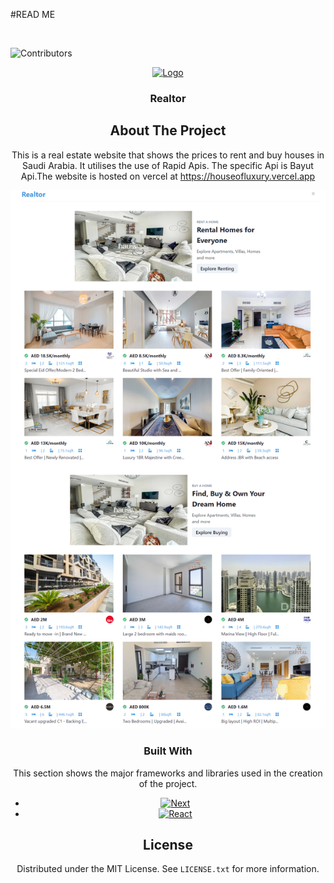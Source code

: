 #READ ME

<br />

![Contributors][contributors-shield]

<div align="center">
  <a href="https://github.com/BrianBravoski/realtor">
    <img src="public/favicon.ico" alt="Logo" width="80" height="80">
  </a>

<h3 align="center">Realtor</h3>

<!-- ABOUT THE PROJECT -->

## About The Project

This is a real estate website that shows the prices to rent and buy houses in Saudi Arabia.
It utilises the use of Rapid Apis. The specific Api is Bayut Api.The website is hosted on vercel at https://houseofluxury.vercel.app

[![Product Name Screen Shot][product-screenshot]](https://example.com)

### Built With

This section shows the major frameworks and libraries used in the creation of the project.

- [![Next][next.js]][next-url]
- [![React][react.js]][react-url]

<!-- LICENSE -->

## License

Distributed under the MIT License. See `LICENSE.txt` for more information.

<!--markdown Links-->

[contributors-shield]: https://img.shields.io/github/contributors/BrianBravoski/gym_web.svg?style=for-the-badge
[product-screenshot]: assets/Real-Estate.png
[next.js]: https://img.shields.io/badge/next.js-000000?style=for-the-badge&logo=nextdotjs&logoColor=white
[next-url]: https://nextjs.org/
[react.js]: https://img.shields.io/badge/React-20232A?style=for-the-badge&logo=react&logoColor=61DAFB
[react-url]: https://reactjs.org/
